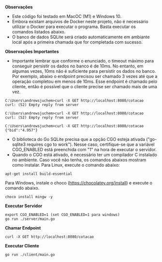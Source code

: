 **Observações**

- Este código foi testado em MacOC (M1) e Windows 10.
- Embora existam arquivos de Docker neste projeto, não é necessário utilizar o Docker para executar o programa. Basta executar os comandos listados abaixo.
- O banco de dados SQLite será criado automaticamente em ambiante local após a primeira chamada que for completada com sucesso.

**Observações Importantes**

- Importante lembrar que conforme o enunciado, o timeout máximo para conseguir persistir os dados no banco é de 10ms. No entanto, em algumas vezes, 10ms não é suficiente para persistir os dados no banco. Por exemplo, abaixo o endpoint precisou ser chamado 3 vezes até que a operação completou em menos de 10ms. Esse endpoint é chamado pelo cliente, então é possível que o cliente precise ser chamado mais de uma vez.
```
C:\Users\andrewsjuchem>curl -X GET http://localhost:8080/cotacao
curl: (52) Empty reply from server

C:\Users\andrewsjuchem>curl -X GET http://localhost:8080/cotacao
curl: (52) Empty reply from server

C:\Users\andrewsjuchem>curl -X GET http://localhost:8080/cotacao
{"bid":"4.957"}
```
- O biblioteca do Go SQLite precisa que a opção CGO esteja ativada ("go-sqlite3 requires cgo to work"). Nesse caso, certifique-se que a variável CGO_ENABLED está preenchida com "1" na hora de executar o servidor.
- Quando o CGO está ativado, é necessário ter um compilador C instalado no ambiente. Caso você não tenha, os comandos abaixos mostram como instalar.
Para Linux, execute o comando abaixo:
```
apt-get install build-essential
```
Para Windows, instale o choco (https://chocolatey.org/install) e execute o comando abaixo.
```
choco install mingw -y
```

**Executar Servidor**

```
export CGO_ENABLED=1 (set CGO_ENABLED=1 para windows)
go run ./server/main.go
```

**Chamar Endpoint**

```
curl -X GET http://localhost:8080/cotacao
```

**Executar Cliente**

```
go run ./client/main.go
```